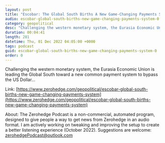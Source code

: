 ```yaml
---
layout: post
title: "Escobar: The Global South Births A New Game-Changing Payments System"
audio: escobar-global-south-births-new-game-changing-payments-system-0
category: geopolitical
desc: "Challenging the western monetary system, the Eurasia Economic Union is leading the Global South toward a new common payment system to bypass the US Dollar..."
duration: 00:04:41
length: 281
datetime: Thu, 01 Dec 2022 04:05:00 +0000
tags: podcast
guid: escobar-global-south-births-new-game-changing-payments-system-0
order: 0
---
```

Challenging the western monetary system, the Eurasia Economic Union is leading the Global South toward a new common payment system to bypass the US Dollar...

Link: [https://www.zerohedge.com/geopolitical/escobar-global-south-births-new-game-changing-payments-system](https://www.zerohedge.com/geopolitical/escobar-global-south-births-new-game-changing-payments-system)

About: The Zerohedge Podcast is a non-commercial, automated program, designed to give people a way to get news from Zerohedge in an audio format.  I am actively working on tweaking and improving the setup to create a better listening experience (October 2022).  Suggestions are welcome: [zerohedgePodcast@outlook.com](mailto:zerohedgePodcast@outlook.com)